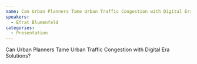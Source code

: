 ```yaml
--- 
name: Can Urban Planners Tame Urban Traffic Congestion with Digital Era Solutions? 
speakers: 
  - Efrat Blumenfeld 
categories:
  - Presentation
---
```


Can Urban Planners Tame Urban Traffic Congestion with Digital Era Solutions?